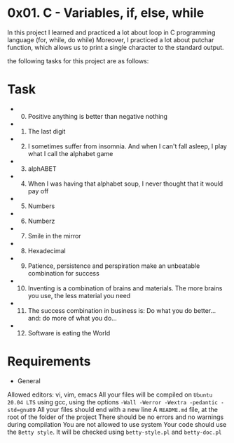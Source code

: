 # 0x01. C - Variables, if, else, while

In this project I learned and practiced a lot about loop in C programming language (for, while, do while)
Moreover, I practiced a lot about putchar function, which allows us to print a single character to the standard output.

the following tasks for this project are as follows:


# Task

- 0. Positive anything is better than negative nothing
- 1. The last digit
- 2. I sometimes suffer from insomnia. And when I can't fall asleep, I play what I call the alphabet game
- 3. alphABET
- 4. When I was having that alphabet soup, I never thought that it would pay off
- 5. Numbers
- 6. Numberz
- 7. Smile in the mirror
- 8. Hexadecimal
- 9. Patience, persistence and perspiration make an unbeatable combination for success
- 10. Inventing is a combination of brains and materials. The more brains you use, the less material you need
- 11. The success combination in business is: Do what you do better... and: do more of what you do...
- 12. Software is eating the World


# Requirements

- General

Allowed editors: vi, vim, emacs
All your files will be compiled on ```Ubuntu 20.04 LTS``` using gcc, using the options ```-Wall -Werror -Wextra -pedantic -std=gnu89```
All your files should end with a new line
A ```README.md``` file, at the root of the folder of the project
There should be no errors and no warnings during compilation
You are not allowed to use system
Your code should use the ```Betty style```. It will be checked using ```betty-style.pl``` and ```betty-doc.pl```